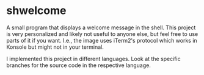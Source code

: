 # shwelcome

A small program that displays a welcome message in the shell.
This project is very personalized and likely not useful to anyone else, but feel free to use parts of it if you want.
I.e., the image uses iTerm2's protocol which works in Konsole but might not in your terminal.

I implemented this project in different languages.
Look at the specific branches for the source code in the respective language.
